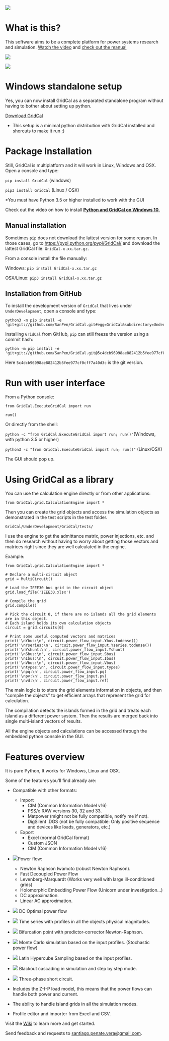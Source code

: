 ![](https://github.com/SanPen/GridCal/blob/master/pics/GridCal_banner.png)

# What is this?

This software aims to be a complete platform for power systems research and simulation. [Watch the video](https://youtu.be/7BbO7KKWwEY) and 
 [check out the manual](https://github.com/SanPen/GridCal/blob/master/Documentation/GridCal/Manual_of_GridCal.pdf)

![](https://github.com/SanPen/GridCal/blob/master/pics/GridCal.png)

![](https://github.com/SanPen/GridCal/blob/master/pics/results_vstability.png)

# Windows standalone setup

Yes, you can now install GridCal as a separated standalone program without having to bother about setting up python.

[Download GridCal](https://mega.nz/#!Dl5m0b7T!brD9O0ejs2Ih6rOLVaCjQm3-JZttH-ksrp5xXrrX3BU)

+ This setup is a minimal python distribution with GridCal installed and shorcuts to make it run ;)

# Package Installation

Still, GridCal is multiplatform and it will work in Linux, Windows and OSX. Open a console and type:

`pip install GridCal` (windows)

`pip3 install GridCal` (Linux / OSX)

*You must have Python 3.5 or higher installed to work with the GUI

Check out the video on how to install [**Python and GridCal on Windows 10**.](https://youtu.be/yGxMq2JB1Zo)

## Manual installation

Sometimes `pip` does not download the lattest version for some reason. In those cases, go to https://pypi.python.org/pypi/GridCal/ and download the lattest GridCal file: `GridCal-x.xx.tar.gz`.

From a console install the file manually:

Windows: `pip install GridCal-x.xx.tar.gz`

OSX/Linux: `pip3 install GridCal-x.xx.tar.gz`

## Installation from GitHub

To install the development version of `GridCal` that lives under `UnderDevelopment`, open a console and type:

    python3 -m pip install -e 'git+git://github.com/SanPen/GridCal.git#egg=GridCal&subdirectory=UnderDevelopment'

Installing `GridCal` from GitHub, `pip` can still freeze the version using a commit hash:

    python -m pip install -e 'git+git://github.com/SanPen/GridCal.git@5c4dcb96998ae882412b5fee977cf0cff7a40d3c#egg=GridCal&subdirectory=UnderDevelopment'

Here `5c4dcb96998ae882412b5fee977cf0cff7a40d3c` is the git version.

# Run with user interface

From a Python console:

`from GridCal.ExecuteGridCal import run`

`run()`

Or directly from the shell:


`python -c "from GridCal.ExecuteGridCal import run; run()"`(Windows, with python 3.5 or higher)

`python3 -c "from GridCal.ExecuteGridCal import run; run()"` (Linux/OSX)

The GUI should pop up.

# Using GridCal as a library

You can use the calculation engine directly or from other applications:

`from GridCal.grid.CalculationEngine import *`

Then you can create the grid objects and access the simulation objects as demonstrated in the test scripts in the test folder.

`GridCal/UnderDevelopment/GridCal/tests/`

I use the engine to get the admittance matrix, power injections, etc. and then do research without having to worry about getting those vectors and matrices right since they are well calculated in the engine.


Example:
```
from GridCal.grid.CalculationEngine import *

# Declare a multi-circuit object
grid = MultiCircuit()

# Load the IEEE30 bus grid in the circuit object
grid.load_file('IEEE30.xlsx')

# Compile the grid
grid.compile()

# Pick the circuit 0, if there are no islands all the grid elements are in this object.
# Each island holds its own calculation objects
circuit = grid.circuits[0]

# Print some useful computed vectors and matrices
print('\nYbus:\n', circuit.power_flow_input.Ybus.todense())
print('\nYseries:\n', circuit.power_flow_input.Yseries.todense())
print('\nYshunt:\n', circuit.power_flow_input.Yshunt)
print('\nSbus:\n', circuit.power_flow_input.Sbus)
print('\nIbus:\n', circuit.power_flow_input.Ibus)
print('\nVbus:\n', circuit.power_flow_input.Vbus)
print('\ntypes:\n', circuit.power_flow_input.types)
print('\npq:\n', circuit.power_flow_input.pq)
print('\npv:\n', circuit.power_flow_input.pv)
print('\nvd:\n', circuit.power_flow_input.ref)
```

The main logic is to store the grid elements information in objects, and then "compile the objects" to get efficient arrays that represent the grid for calculation.

The compilation detects the islands formed in the grid and treats each island as a different power system. Then the results are merged back into single multi-island vectors of results.
 
All the engine objects and calculations can be accessed through the embedded python console in the GUI.

# Features overview
It is pure Python, It works for Windows, Linux and OSX.

Some of the features you'll find already are:

- Compatible with other formats:
  - Import
    - CIM (Common Information Model v16)
    - PSS/e RAW versions 30, 32 and 33.
    - Matpower (might not be fully compatible, notify me if not).
    - DigSilent .DGS (not be fully compatible: Only positive sequence and devices like loads, generators, etc.)
  - Export
    - Excel (normal GridCal format)
    - Custom JSON
    - CIM (Common Information Model v16)

- ![](https://github.com/SanPen/GridCal/blob/master/UnderDevelopment/GridCal/Gui/Main/white_icons/pf.svg)Power flow:
  - Newton Raphson Iwamoto (robust Newton Raphson).
  - Fast Decoupled Power Flow
  - Levenberg-Marquardt (Works very well with large ill-conditioned grids)
  - Holomorphic Embedding Power Flow (Unicorn under investigation...)
  - DC approximation.
  - Linear AC approximation.

- ![](https://github.com/SanPen/GridCal/blob/master/UnderDevelopment/GridCal/Gui/Main/white_icons/dcopf.svg) DC Optimal power flow
 
- ![](https://github.com/SanPen/GridCal/blob/master/UnderDevelopment/GridCal/Gui/Main/white_icons/pf_ts.svg) Time series with profiles in all the objects physical magnitudes.

- ![](https://github.com/SanPen/GridCal/blob/master/UnderDevelopment/GridCal/Gui/Main/white_icons/continuation_power_flow.svg) Bifurcation point with predictor-corrector Newton-Raphson.

- ![](https://github.com/SanPen/GridCal/blob/master/UnderDevelopment/GridCal/Gui/Main/white_icons/stochastic_power_flow.svg) Monte Carlo simulation based on the input profiles. (Stochastic power flow)

- ![](https://github.com/SanPen/GridCal/blob/master/UnderDevelopment/GridCal/Gui/Main/white_icons/latin_hypercube2.svg) Latin Hypercube Sampling based on the input profiles.

- ![](https://github.com/SanPen/GridCal/blob/master/UnderDevelopment/GridCal/Gui/Main/white_icons/blackout.svg) Blackout cascading in simulation and step by step mode.

- ![](https://github.com/SanPen/GridCal/blob/master/UnderDevelopment/GridCal/Gui/Main/white_icons/short_circuit.svg) Three-phase short circuit.

- Includes the Z-I-P load model, this means that the power flows can handle both power and current.  

- The ability to handle island grids in all the simulation modes.

- Profile editor and importer from Excel and CSV.

Visit the [Wiki](https://github.com/SanPen/GridCal/wiki) to learn more and get started.

Send feedback and requests to santiago.penate.vera@gmail.com.
